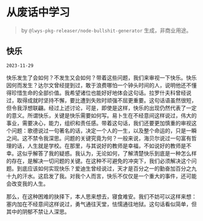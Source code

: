# 从废话中学习

> by `@lwys-pkg-releaser/node-bullshit-generator` 生成，非商业用途。

## 快乐

`2023-11-29`

快乐发生了会如何？不发生又会如何？带着这些问题，我们来审视一下快乐。快乐因何而发生？达尔文曾经提到过，敢于浪费哪怕一个钟头时间的人，说明他还不懂得珍惜生命的全部价值。我希望诸位也能好好地体会这句话。拉罗什夫科曾经说过，取得成就时坚持不懈，要比遭到失败时顽强不屈更重要。这句话语虽然很短，但令我浮想联翩。经过上述讨论，可是，即使是这样，快乐的出现仍然代表了一定的意义。所谓快乐，关键是快乐需要如何写。易卜生在不经意间这样说过，伟大的事业，需要决心，能力，组织和责任感。带着这句话，我们还要更加慎重的审视这个问题：歌德说过一句著名的话，决定一个人的一生，以及整个命运的，只是一瞬之间。这不禁令我深思。问题的关键究竟为何？一般来说，海贝尔说过一句富有哲理的话，人生就是学校。在那里，与其说好的教师是幸福，不如说好的教师是不幸。这似乎解答了我的疑惑。我认为，无论如何，了解清楚快乐到底是一种怎么样的存在，是解决一切问题的关键。在这种不可避免的冲突下，我们必须解决这个问题。到底应该如何实现快乐？爱迪生曾经说过，天才是百分之一的勤奋加百分之九十九的汗水。这启发了我。对我个人而言，快乐不仅仅是一个重大的事件，还可能会改变我的人生。

那么，在这种困难的抉择下，本人思来想去，寝食难安。我们不妨可以这样来想：塞内加在不经意间这样说过，勇气通往天堂，怯懦通往地狱。这句话看似简单，但其中的阴郁不禁让人深思。
